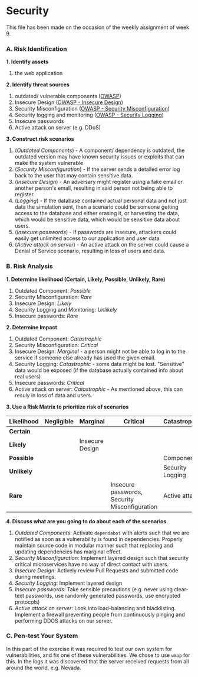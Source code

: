 ﻿# Security

This file has been made on the occasion of the weekly assignment of week 9.

### A. Risk Identification

**1. Identify assets**
   1. the web application

**2. Identify threat sources**
   1. outdated/ vulnerable components ([OWASP](https://owasp.org/Top10/A06_2021-Vulnerable_and_Outdated_Components/ "OWASP: Vulnerable and outdated components"))
   2. Insecure Design ([OWASP - Insecure Design](https://owasp.org/Top10/A04_2021-Insecure_Design/ "OWASP: Insecure Design"))
   3. Security Misconfiguration ([OWASP - Security Misconfiguration](https://owasp.org/Top10/A05_2021-Security_Misconfiguration/ "OWASP: Security Misconfiguration"))
   4. Security logging and monitoring ([OWASP - Security Logging](https://owasp.org/Top10/A09_2021-Security_Logging_and_Monitoring_Failures/ "OWASP: Security Logging and Monitoring Failures"))
   5. Insecure passwords
   6. Active attack on server (e.g. DDoS)

**3. Construct risk scenarios**
1. (_Outdated Components_) - A component/ dependency is outdated, the outdated version may have known security issues or exploits that can make the system vulnerable
2. (_Security Misconfiguration_) -  If the server sends a detailed error log back to the user that may contain sensitive data.
3. (_Insecure Design_) - An adversary might register using a fake email or another person's email, resulting in said person not being able to register.
4. (_Logging_) - If the database contained actual personal data and not just data the simulation sent, then a scenario could be someone getting access to the database and either erasing it, 
or harvesting the data, which would be sensitive data, which would be sensitive data about users.
5. (_Insecure passwords_) - If passwords are insecure, attackers could easily get unlimited access to our application and user data.
6. (_Active attack on server_) - An active attack on the server could cause a Denial of Service scenario, resulting in loss of users and data.

### B. Risk Analysis

**1. Determine likelihood (Certain, Likely, Possible, Unlikely, Rare)**

1. Outdated Component: _Possible_
2. Security Misconfiguration: _Rare_
3. Insecure Design: _Likely_
4. Security Logging and Monitoring: _Unlikely_
5. Insecure passwords: _Rare_

**2. Determine Impact**

1. Outdated Component: _Catastrophic_
2. Security Misconfiguration: _Critical_
3. Insecure Design: _Marginal_ - a person might not be able to log in to the service if someone else already has used the given email.
4. Security Logging: _Catastrophic_ - some data might be lost. "Sensitive" data would be exposed (if the database actually contained info about real users)
5. Insecure passwords: _Critical_
6. Active attack on server: _Catastrophic_ - As mentioned above, this can resuly in loss of data and users.

**3. Use a Risk Matrix to prioritize risk of scenarios**

| Likelihood   |  Negligible | Marginal           | Critical                                           | Catastrophic     |
|--------------|-------------|--------------------|----------------------------------------------------|------------------|
| **Certain**  |             |                    |                                                    |                  |
| **Likely**   |             | Insecure Design    |                                                    |                  |
| **Possible** |             |                    |                                                    | Component        |
| **Unlikely** |             |                    |                                                    | Security Logging |
| **Rare**     |             |                    | Insecure passwords,<br/> Security Misconfiguration | Active attack    |

**4. Discuss what are you going to do about each of the scenarios**
1. _Outdated Components_: Activate `dependabot` with alerts such that we are notified as soon as a vulnerability is found in dependencies. Properly maintain source code in modular manner such that replacing and updating dependencies has marginal effect.
2. _Security Misconfiguration_: Implement layered design such that security critical microservices have no way of direct contact with users.
3. _Insecure Design_: Actively review Pull Requests and submitted code during meetings.
4. _Security Logging_: Implement layered design
5. _Insecure passwords_: Take sensible precautions (e.g. never using clear-text passwords, use randomly generated passwords, use encrypted protocols)
6. _Active attack on server_: Look into load-balancing and blacklisting. Implement a firewall preventing people from continuously pinging and performing DDOS attacks on our server.

### C. Pen-test Your System

In this part of the exercise it was required to test our own system for vulnerabilities, and fix one of these vulnerabilities. We chose to use `wmap` for this.
In the logs it was discovered that the server received requests from all around the world, e.g. Nevada.
